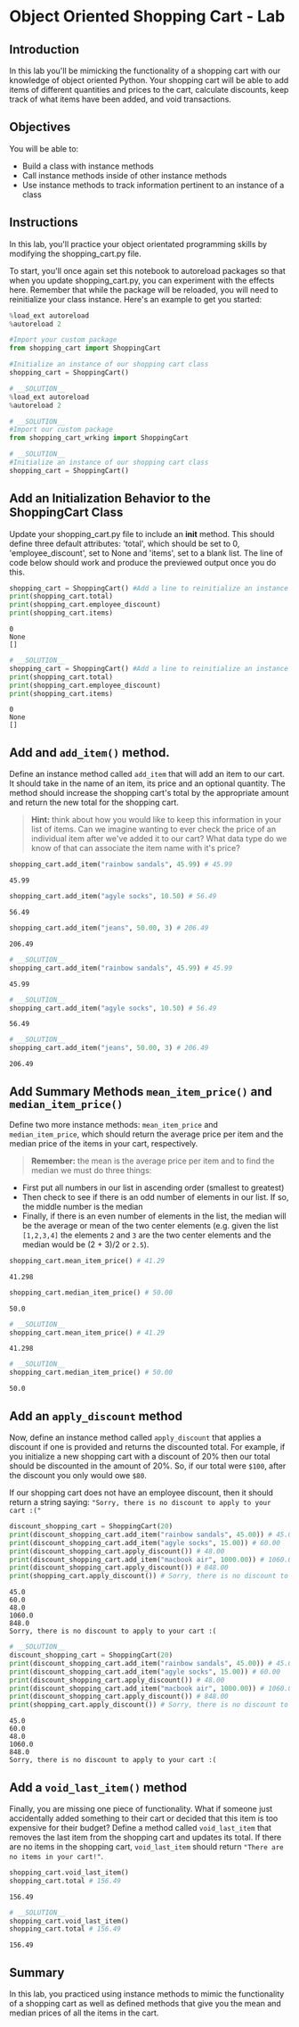 
# Object Oriented Shopping Cart - Lab

## Introduction
In this lab you'll be mimicking the functionality of a shopping cart with our knowledge of object oriented Python. Your shopping cart will be able to add items of different quantities and prices to the cart, calculate discounts, keep track of what items have been added, and void transactions.

## Objectives

You will be able to:

* Build a class with instance methods
* Call instance methods inside of other instance methods
* Use instance methods to track information pertinent to an instance of a class

## Instructions

In this lab, you'll practice your object orientated programming skills by modifying the shopping_cart.py file.

To start, you'll once again set this notebook to autoreload packages so that when you update shopping_cart.py, you can experiment with the effects here. Remember that while the package will be reloaded, you will need to reinitialize your class instance. Here's an example to get you started:


```python
%load_ext autoreload
%autoreload 2
```


```python
#Import your custom package
from shopping_cart import ShoppingCart
```


```python
#Initialize an instance of our shopping cart class
shopping_cart = ShoppingCart()
```


```python
# __SOLUTION__ 
%load_ext autoreload
%autoreload 2
```


```python
# __SOLUTION__ 
#Import our custom package
from shopping_cart_wrking import ShoppingCart
```


```python
# __SOLUTION__ 
#Initialize an instance of our shopping cart class
shopping_cart = ShoppingCart()
```

## Add an Initialization Behavior to the ShoppingCart Class

Update your shopping_cart.py file to include an __init__ method. This should define three default attributes: 'total', which should be set to 0, 'employee_discount', set to None and 'items', set to a blank list. The line of code below should work and produce the previewed output once you do this.


```python
shopping_cart = ShoppingCart() #Add a line to reinitialize an instance of the class
print(shopping_cart.total)
print(shopping_cart.employee_discount)
print(shopping_cart.items)
```

    0
    None
    []



```python
# __SOLUTION__ 
shopping_cart = ShoppingCart() #Add a line to reinitialize an instance of the class
print(shopping_cart.total)
print(shopping_cart.employee_discount)
print(shopping_cart.items)
```

    0
    None
    []


## Add and `add_item()` method.

Define an instance method called `add_item` that will add an item to our cart. It should take in the name of an item, its price and an optional quantity. The method should increase the shopping cart's total by the appropriate amount and return the new total for the shopping cart.

> **Hint:** think about how you would like to keep this information in your list of items. Can we imagine wanting to ever check the price of an individual item after we've added it to our cart? What data type do we know of that can associate the item name with it's price?


```python
shopping_cart.add_item("rainbow sandals", 45.99) # 45.99
```




    45.99




```python
shopping_cart.add_item("agyle socks", 10.50) # 56.49
```




    56.49




```python
shopping_cart.add_item("jeans", 50.00, 3) # 206.49
```




    206.49




```python
# __SOLUTION__ 
shopping_cart.add_item("rainbow sandals", 45.99) # 45.99
```




    45.99




```python
# __SOLUTION__ 
shopping_cart.add_item("agyle socks", 10.50) # 56.49
```




    56.49




```python
# __SOLUTION__ 
shopping_cart.add_item("jeans", 50.00, 3) # 206.49
```




    206.49



## Add Summary Methods `mean_item_price()` and `median_item_price()` 

Define two more instance methods: `mean_item_price` and `median_item_price`, which should return the average price per item and the median price of the items in your cart, respectively. 

> **Remember:** the mean is the average price per item and to find the median we must do three things:
* First put all numbers in our list in ascending order (smallest to greatest)
* Then check to see if there is an odd number of elements in our list. If so, the middle number is the median
* Finally, if there is an even number of elements in the list, the median will be the average or mean of the two center elements (e.g. given the list `[1,2,3,4]` the elements `2` and `3` are the two center elements and the median would be (2 + 3)/2 or `2.5`).


```python
shopping_cart.mean_item_price() # 41.29
```




    41.298




```python
shopping_cart.median_item_price() # 50.00
```




    50.0




```python
# __SOLUTION__ 
shopping_cart.mean_item_price() # 41.29
```




    41.298




```python
# __SOLUTION__ 
shopping_cart.median_item_price() # 50.00
```




    50.0



## Add an `apply_discount` method

Now, define an instance method called `apply_discount` that applies a discount if one is provided and returns the discounted total. For example, if you initialize a new shopping cart with a discount of 20% then our total should be discounted in the amount of 20%. So, if our total were `$100`, after the discount you only would owe `$80`.

If our shopping cart does not have an employee discount, then it should return a string saying: `"Sorry, there is no discount to apply to your cart :("`


```python
discount_shopping_cart = ShoppingCart(20)
print(discount_shopping_cart.add_item("rainbow sandals", 45.00)) # 45.00
print(discount_shopping_cart.add_item("agyle socks", 15.00)) # 60.00
print(discount_shopping_cart.apply_discount()) # 48.00
print(discount_shopping_cart.add_item("macbook air", 1000.00)) # 1060.00
print(discount_shopping_cart.apply_discount()) # 848.00
print(shopping_cart.apply_discount()) # Sorry, there is no discount to apply to your cart :(
```

    45.0
    60.0
    48.0
    1060.0
    848.0
    Sorry, there is no discount to apply to your cart :(



```python
# __SOLUTION__ 
discount_shopping_cart = ShoppingCart(20)
print(discount_shopping_cart.add_item("rainbow sandals", 45.00)) # 45.00
print(discount_shopping_cart.add_item("agyle socks", 15.00)) # 60.00
print(discount_shopping_cart.apply_discount()) # 48.00
print(discount_shopping_cart.add_item("macbook air", 1000.00)) # 1060.00
print(discount_shopping_cart.apply_discount()) # 848.00
print(shopping_cart.apply_discount()) # Sorry, there is no discount to apply to your cart :(
```

    45.0
    60.0
    48.0
    1060.0
    848.0
    Sorry, there is no discount to apply to your cart :(


## Add a `void_last_item()` method

Finally, you are missing one piece of functionality. What if someone just accidentally added something to their cart or decided that this item is too expensive for their budget? Define a method called `void_last_item` that removes the last item from the shopping cart and updates its total.  If there are no items in the shopping cart, `void_last_item` should return `"There are no items in your cart!"`.


```python
shopping_cart.void_last_item()
shopping_cart.total # 156.49
```




    156.49




```python
# __SOLUTION__ 
shopping_cart.void_last_item()
shopping_cart.total # 156.49
```




    156.49



## Summary
In this lab, you practiced using instance methods to mimic the functionality of a shopping cart as well as defined methods that give you the mean and median prices of all the items in the cart. 
